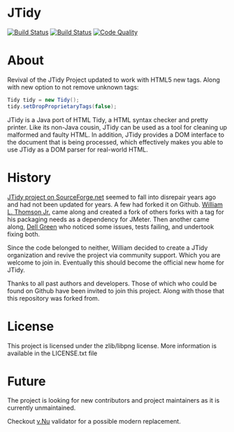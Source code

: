 # JTidy
[![Build Status](https://img.shields.io/travis/jtidy/jtidy/master.svg?colorA=9977bb&style=plastic)](https://travis-ci.org/jtidy/jtidy)
[![Build Status](https://img.shields.io/shippable/5a39c2859b0aca0700da9a9c/master.svg?colorA=9977bb&style=plastic)](https://app.shippable.com/projects/5a39c2859b0aca0700da9a9c/)
[![Code Quality](https://sonarcloud.io/api/project_badges/measure?project=jtidy%3Ajtidy&metric=alert_status)](https://sonarcloud.io/dashboard?id=jtidy%3Ajtidy)

# About
Revival of the JTidy Project updated to work with HTML5 new tags. Along 
with new option to not remove unknown tags:

```java
Tidy tidy = new Tidy();
tidy.setDropProprietaryTags(false);
```

JTidy is a Java port of HTML Tidy, a HTML syntax checker and pretty 
printer. Like its non-Java cousin, JTidy can be used as a tool for 
cleaning up malformed and faulty HTML. In addition, JTidy provides a DOM 
interface to the document that is being processed, which effectively 
makes you able to use JTidy as a DOM parser for real-world HTML.

# History
[JTidy project on SourceForge.net](https://sourceforge.net/projects/jtidy/)
seemed to fall into disrepair years ago and had not been updated for years. 
A few had forked it on Github.
[William L. Thomson Jr.](https://github.com/wltjr) came along and 
created a fork of others forks with a tag for his packaging needs as a 
dependency for JMeter. Then another came along,
[Dell Green](https://github.com/dellgreen) who noticed some issues, 
tests failing, and undertook fixing both.

Since the code belonged to neither, William decided to create a JTidy 
organization and revive the project via community support. Which you 
are welcome to join in. Eventually this should become the official new 
home for JTidy.

Thanks to all past authors and developers. Those of which who could be 
found on Github have been invited to join this project. Along with those 
that this repository was forked from.

# License

This project is licensed under the zlib/libpng license. More information is available in the LICENSE.txt file

# Future

The project is looking for new contributors and project maintainers as it is currently unmaintained. 

Checkout [v.Nu](https://github.com/validator) validator for a possible modern replacement.
